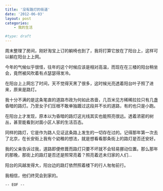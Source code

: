 ```yaml
---
title: '没有路灯的街道'
date: '2012-06-03'
layout: post
categories:
    - 我的生活

#type: draft
---
```


周末整理了房间，刚好淘宝上订的躺椅也到了，我将打算它放在了阳台上，这样可以躺在阳台上上网。

今年的气候似乎很怪，往年的这个时候应该是相对高温，而现在在三楼的阳台稍坐会，竟然被风吹着有点瑟瑟得发冷。

在阳台上上网忘了时间，天不觉得天黑了很多，这时候光亮透着阳台叶子照了进来，原来是路灯。

我十分不满的是这条笔直的道路市政为何如此吝啬，几百米见方稀稀拉拉只有几盏昏暗的路灯。乃至女子们压根不敢单独踱过这段并不长的道路，有的也只是小跑。

在阳台上才发现，原本以为昏暗的路灯这光线其实也能照亮很远。透着浓密的树丛，甚至能看到对面小区人家的生活百态。

同样的路灯，它是作为路人见证这条路上发生的一切存在过的。记得那年第一次去了北京，在长安街上我有个幼稚的想法，就是想看看那条街上的路灯是否还安好。

我的父亲告诉过我，道路即便修葺而路灯只要不坏就不会轻易挪动位置。那么那年的那晚，那街上的路灯是否还是照常亮着？照亮着还未归家的人们…

阳台的风越发得大，阳台边的路灯依然照着楼下的行人匆匆前行。

我相信，他们终究会到家的。

`-- EOF --`
